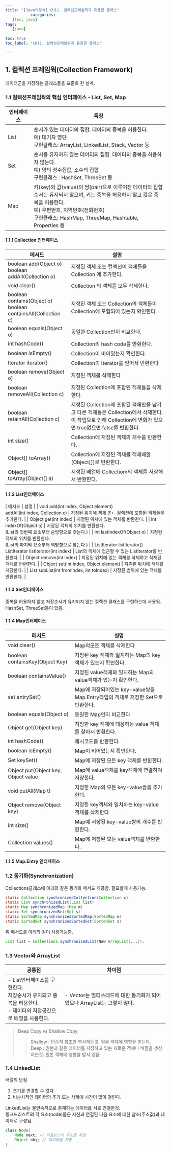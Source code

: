```yaml
---
title: "[Java의정석] CH11. 컬렉션프레임웍과 유용한 클래스"
           categories:
   [tec, java]
tags:
   [java]
   
toc: true
toc_label: "CH11. 컬렉션프레임웍과 유용한 클래스"

---
```


## 1. 컬렉션 프레임웍(Collection Framework)  

데이터군을 저장하는 클래스들을 표준화 한 설계.  

### 1.1 컬렉션프레임웍의 핵심 인터페이스 - List, Set, Map  

| 인터페이스 | 특징 |
|---|---|
| List | 순서가 있는 데이터의 집합. 데이터의 중복을 허용한다.<br> 예) 대기자 명단 <br> 구현클래스: ArrayList, LinkedList, Stack, Vector 등 |
| Set | 순서를 유지하지 않는 데이터의 집합. 데이터의 중복을 허용하지 않는다. <br>예) 양의 정수집합, 소수의 집합 <br> 구현클래스 : HashSet, ThreeSet 등 | 
| Map | 키(key)와 값(value)의 쌍(pair)으로 이루어진 데이터의 집합 <br> 순서는 유지되지 않으며, 키는 중복을 허용하지 않고 값은 중복을 허용한다.<br>예) 우편번호, 지역번호(전화번호)<br>구현클래스: HashMap, ThreeMap, Hashtable, Properties 등 |  

#### 1.1.1 Collection 인터페이스  
| 메서드 | 설명 |
|---|---|
| boolean add(Object o)<br>boolean addAll(Collection o) | 지정된 객체 또는 컬렉션이 객체들을 Collection 에 추가한다. |
| void clear() | Collection 의 객체를 모두 삭제한다. |
| boolean contains(Object o)<br>boolean containsAll(Collection c) | 지정된 객체 또는 Collection의 객체들이 Collection에 포함되어 있는지 확인한다. | 
| boolean equals(Object o) | 동일한 Collection인지 비교한다. | 
| int hashCode() | Collection의 hash code를 반환한다. | 
| boolean isEmpty() | Collection이 비어있는지 확인한다. |
| Iterator iterator() | Collection의 Iterator를 얻어서 반환한다 | 
| boolean remove(Object o) | 지정된 객체를 삭제한다 |
| boolean removeAll(Collection c) | 지정된 Collection에 포함된 객체들을 삭제한다. |
| boolean retainAll(Collection c) | 지정된 Collection에 포함된 객체만을 남기고 다른 객체들은 Collection에서 삭제한다. 이 작업으로 인해 Collection에 변화가 있으면 true없으면  false를 반환한다. |
| int size() | Collection에 저장된 객체의 개수를 반환한다. |
| Object[] toArray() | Collection에 저장된 객체를 객체배열(Object[])로 반환한다. | 
| Object[] toArray(Object[] a) | 지정된 배열에 Collectiom의 객체를 저장해서 반환한다. |  

#### 1.1.2 List인터페이스  

| 메서드 | 설명 | 
| void add(int index, Object element)<br> addAll(int index, Collection c) | 지정된 위치에 객체 똔ㄴ 컬렉션에 포함된 객체들을 추가한다. |
| Object get(int index) | 지정된 위치에 있는 객체를 반환한다. |
| int indexOf(Object o) | 지정된 객체의 위치를 반환한다.<br>(List의 첫번째 요소부터 순방향으로 찾는다.) |
| int lastIndexOf(Object o) | 지정된 객체의 위치를 반환한다. <br>(List의 마지막 요소부터 역방향으로 찾는다.) |
| ListIterator listIterator() <br> ListIterator listIterator(int index) | List의 객체에 접근할 수 있는 ListIterator를 반환한다. |
| Object remove(int index) | 지정된 위치에 있는 객체를 삭제하고 삭제된 객체를 반환한다. | 
| Object set(int index, Object element) | 지졷왼 위치에 객체를 저장한다. | 
| List subList(int fromIndex, int toIndex) |  지정된 범위에 있는 객체를 반환한다. |   

#### 1.1.3 Set인터페이스  
중복을 허용하지 않고 저장순서가 유지되지 않는 컬렉션 클래스를 구현하는데 사용됨. HashSet, ThreeSet등이 있음.   

#### 1.1.4 Map인터페이스  

| 메서드 | 설명 | 
|---|---|
| void clear() | Map의모든 객체를 삭제한다 |
| boolean containsKey(Object Key) | 지정된 key 객체와 일치하는 Map의 key 객체가 있는지 확인한다. | 
| boolean containsValue() | 지정된 value객체와 일치하는 Map의 value객체가 있는지 확인한다. |
| set entrySet() | Map에 저장되어있는 key-value쌍을 Map.Entry타입의 객체로 저장한 Set으로 반환한다. | 
| boolean equals(Object o) | 동일한 Map인지 비교한다 | 
| Object get(Object key) | 지정한 key 객체에 대응하는 value 객체를 찾아서 반환한다. | 
| int hashCode() | 해시코드를 반환한다. |
| boolean isEmpty() | Map이 비어있는지 확인한다. | 
| Set keySet() | Map에 저장된 모든 key 객체를 반환한다. |
| Object put(Object key, Object value | Map에 value객체를 key객체에 연결하여 저장한다. |
| void putAll(Map t) | 지정한 Map의 모든 key-value쌍을 추가한다. | 
| Object remove(Object key) | 지정한 key객체와 일치하는 key-value 객체를 삭제한다 |
| int size() | Map에 저장된 key-value쌍의 개수를 반환한다. |
| Collection values() | Map에 저장된 모든 value객체를 반환한다.|  

#### 1.1.5 Map.Entry 인터페이스  

### 1.2 동기화(Synchronization)  
Collections클래스에 아래와 같은 동기화 메서드 제공함. 필요할때 사용가능.  

```java
static Collection synchronizedCollection(Collection c)
static List synchronizedList(List list)
static Map synchronizedMap (Map m)
static Set synchronizedSet(Set s)
static SortedMap synchronizedSortedMap(SortedMap m)
static SortedSet synchronizedSortedSet(SortedSet s)
```  
위 메서드를 아래와 같이 사용가능함.  

 ```java
List list = Collections.synchronizedList(New ArrayList(...));
```   

### 1.3 Vector와 ArrayList  
| 공통점 | 차이점 |
|---|---|
|- List인터페이스를 구현한다.<br>저장순서가 유지되고 중복을 허용한다.<br>- 데이터의 저장공간으로 배열을 사용한다.  | - Vector는 멀티쓰레드에 대한 동기화가 되어있으나 ArrayList는 그렇지 않다. |   

> Deep Copy vs Shallow Copy  
>>Shallow : 단순히 참조만 복사하는것, 원본 객체에 영향을 받는다.  
Deep : 원본과 같은 데이터를 저장하고 있는 새로운 객체나 배열을 생성하는것. 원본 객체에 영향을 받지 않음  

### 1.4 LinkedList  
배열의 단점
1. 크기를 변경할 수 없다.
2. 비순차적인 데이터의 추가 또는 삭제에 시간이 많이 걸린다.  

LinkedList는 불연속적으로 존재하는 데이터를 서로 연결한것.  
링크드리스트의 각 요소(node)들은 자신과 연결된 다음 요소에 대한 참조(주소값)과 데이터로 구성됨.  

```java
class Node{
    Node next; // 다음요소의 주소를 저장
    Object obj; // 데이터를 저장
}
```